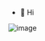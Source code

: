 - 👋 Hi


<!---
Matsuo10/Matsuo10 is a ✨ special ✨ repository because its `README.md` (this file) appears on your GitHub profile.
You can click the Preview link to take a look at your changes.
--->


![image](https://user-images.githubusercontent.com/105255428/183998640-9eb4aadd-1508-4ab4-a13d-81f558207559.png)
